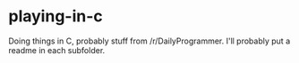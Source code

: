 # playing-in-c
 Doing things in C, probably stuff from /r/DailyProgrammer.
 I'll probably put a readme in each subfolder.

